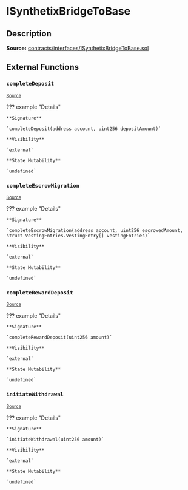 # ISynthetixBridgeToBase

## Description

**Source:** [contracts/interfaces/ISynthetixBridgeToBase.sol](https://github.com/Synthetixio/synthetix/tree/v2.38.0-sccp-77-defi-rebalance/contracts/interfaces/ISynthetixBridgeToBase.sol)

## External Functions

### `completeDeposit`

<sub>[Source](https://github.com/Synthetixio/synthetix/tree/v2.38.0-sccp-77-defi-rebalance/contracts/interfaces/ISynthetixBridgeToBase.sol#L12)</sub>

??? example "Details"

    **Signature**

    `completeDeposit(address account, uint256 depositAmount)`

    **Visibility**

    `external`

    **State Mutability**

    `undefined`

### `completeEscrowMigration`

<sub>[Source](https://github.com/Synthetixio/synthetix/tree/v2.38.0-sccp-77-defi-rebalance/contracts/interfaces/ISynthetixBridgeToBase.sol#L15)</sub>

??? example "Details"

    **Signature**

    `completeEscrowMigration(address account, uint256 escrowedAmount, struct VestingEntries.VestingEntry[] vestingEntries)`

    **Visibility**

    `external`

    **State Mutability**

    `undefined`

### `completeRewardDeposit`

<sub>[Source](https://github.com/Synthetixio/synthetix/tree/v2.38.0-sccp-77-defi-rebalance/contracts/interfaces/ISynthetixBridgeToBase.sol#L22)</sub>

??? example "Details"

    **Signature**

    `completeRewardDeposit(uint256 amount)`

    **Visibility**

    `external`

    **State Mutability**

    `undefined`

### `initiateWithdrawal`

<sub>[Source](https://github.com/Synthetixio/synthetix/tree/v2.38.0-sccp-77-defi-rebalance/contracts/interfaces/ISynthetixBridgeToBase.sol#L9)</sub>

??? example "Details"

    **Signature**

    `initiateWithdrawal(uint256 amount)`

    **Visibility**

    `external`

    **State Mutability**

    `undefined`

